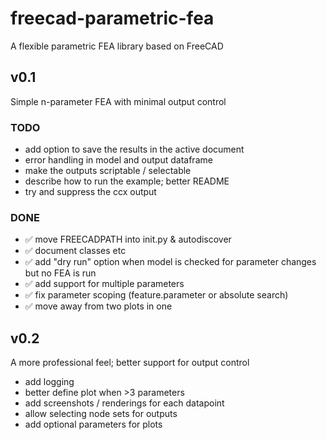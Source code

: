 # freecad-parametric-fea

 A flexible parametric FEA library based on FreeCAD

## v0.1
Simple n-parameter FEA with minimal output control 

### TODO
- add option to save the results in the active document
- error handling in model and output dataframe
- make the outputs scriptable / selectable
- describe how to run the example; better README
- try and suppress the ccx output

### DONE
- :white_check_mark: move FREECADPATH into init.py & autodiscover 
- :white_check_mark: document classes etc
- :white_check_mark: add "dry run" option when model is checked for parameter changes but no FEA is run
- :white_check_mark: add support for multiple parameters
- :white_check_mark: fix parameter scoping (feature.parameter or absolute search)
- :white_check_mark: move away from two plots in one

## v0.2
A more professional feel; better support for output control

- add logging
- better define plot when >3 parameters
- add screenshots / renderings for each datapoint
- allow selecting node sets for outputs
- add optional parameters for plots
